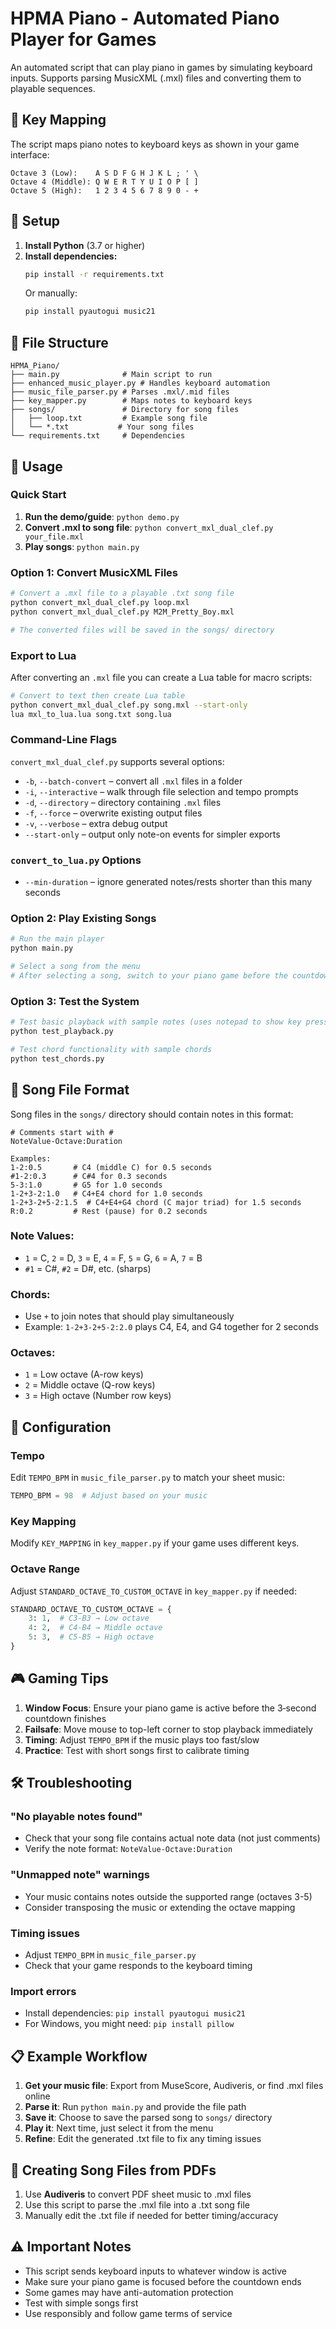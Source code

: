 # HPMA Piano - Automated Piano Player for Games

An automated script that can play piano in games by simulating keyboard inputs. Supports parsing MusicXML (.mxl) files and converting them to playable sequences.

## 🎹 Key Mapping

The script maps piano notes to keyboard keys as shown in your game interface:

```
Octave 3 (Low):    A S D F G H J K L ; ' \
Octave 4 (Middle): Q W E R T Y U I O P [ ]
Octave 5 (High):   1 2 3 4 5 6 7 8 9 0 - +
```

## 🚀 Setup

1. **Install Python** (3.7 or higher)
2. **Install dependencies:**
   ```bash
   pip install -r requirements.txt
   ```
   Or manually:
   ```bash
   pip install pyautogui music21
   ```

## 📁 File Structure

```
HPMA_Piano/
├── main.py              # Main script to run
├── enhanced_music_player.py # Handles keyboard automation
├── music_file_parser.py # Parses .mxl/.mid files
├── key_mapper.py        # Maps notes to keyboard keys
├── songs/               # Directory for song files
│   ├── loop.txt         # Example song file
│   └── *.txt           # Your song files
└── requirements.txt     # Dependencies
```

## 🎵 Usage

### Quick Start
1. **Run the demo/guide**: `python demo.py`
2. **Convert .mxl to song file**: `python convert_mxl_dual_clef.py your_file.mxl`
3. **Play songs**: `python main.py`

### Option 1: Convert MusicXML Files
```bash
# Convert a .mxl file to a playable .txt song file
python convert_mxl_dual_clef.py loop.mxl
python convert_mxl_dual_clef.py M2M_Pretty_Boy.mxl

# The converted files will be saved in the songs/ directory
```

### Export to Lua
After converting an `.mxl` file you can create a Lua table for macro scripts:

```bash
# Convert to text then create Lua table
python convert_mxl_dual_clef.py song.mxl --start-only
lua mxl_to_lua.lua song.txt song.lua
```

### Command-Line Flags
`convert_mxl_dual_clef.py` supports several options:

- `-b`, `--batch-convert` – convert all `.mxl` files in a folder
- `-i`, `--interactive` – walk through file selection and tempo prompts
- `-d`, `--directory` – directory containing `.mxl` files
- `-f`, `--force` – overwrite existing output files
- `-v`, `--verbose` – extra debug output
- `--start-only` – output only note-on events for simpler exports

### `convert_to_lua.py` Options
- `--min-duration` – ignore generated notes/rests shorter than this many seconds

### Option 2: Play Existing Songs
```bash
# Run the main player
python main.py

# Select a song from the menu
# After selecting a song, switch to your piano game before the countdown ends
```

### Option 3: Test the System
```bash
# Test basic playback with sample notes (uses notepad to show key presses)
python test_playback.py

# Test chord functionality with sample chords
python test_chords.py
```

## 📝 Song File Format

Song files in the `songs/` directory should contain notes in this format:

```
# Comments start with #
NoteValue-Octave:Duration

Examples:
1-2:0.5       # C4 (middle C) for 0.5 seconds
#1-2:0.3      # C#4 for 0.3 seconds  
5-3:1.0       # G5 for 1.0 seconds
1-2+3-2:1.0   # C4+E4 chord for 1.0 seconds
1-2+3-2+5-2:1.5  # C4+E4+G4 chord (C major triad) for 1.5 seconds
R:0.2         # Rest (pause) for 0.2 seconds
```

### Note Values:
- `1` = C, `2` = D, `3` = E, `4` = F, `5` = G, `6` = A, `7` = B
- `#1` = C#, `#2` = D#, etc. (sharps)

### Chords:
- Use `+` to join notes that should play simultaneously
- Example: `1-2+3-2+5-2:2.0` plays C4, E4, and G4 together for 2 seconds

### Octaves:
- `1` = Low octave (A-row keys)
- `2` = Middle octave (Q-row keys) 
- `3` = High octave (Number row keys)

## 🔧 Configuration

### Tempo
Edit `TEMPO_BPM` in `music_file_parser.py` to match your sheet music:
```python
TEMPO_BPM = 98  # Adjust based on your music
```

### Key Mapping
Modify `KEY_MAPPING` in `key_mapper.py` if your game uses different keys.

### Octave Range
Adjust `STANDARD_OCTAVE_TO_CUSTOM_OCTAVE` in `key_mapper.py` if needed:
```python
STANDARD_OCTAVE_TO_CUSTOM_OCTAVE = {
    3: 1,  # C3-B3 → Low octave
    4: 2,  # C4-B4 → Middle octave  
    5: 3,  # C5-B5 → High octave
}
```

## 🎮 Gaming Tips

1. **Window Focus**: Ensure your piano game is active before the 3‑second countdown finishes
2. **Failsafe**: Move mouse to top-left corner to stop playback immediately
3. **Timing**: Adjust `TEMPO_BPM` if the music plays too fast/slow
4. **Practice**: Test with short songs first to calibrate timing

## 🛠️ Troubleshooting

### "No playable notes found"
- Check that your song file contains actual note data (not just comments)
- Verify the note format: `NoteValue-Octave:Duration`

### "Unmapped note" warnings
- Your music contains notes outside the supported range (octaves 3-5)
- Consider transposing the music or extending the octave mapping

### Timing issues
- Adjust `TEMPO_BPM` in `music_file_parser.py`
- Check that your game responds to the keyboard timing

### Import errors
- Install dependencies: `pip install pyautogui music21`
- For Windows, you might need: `pip install pillow`

## 📋 Example Workflow

1. **Get your music file**: Export from MuseScore, Audiveris, or find .mxl files online
2. **Parse it**: Run `python main.py` and provide the file path
3. **Save it**: Choose to save the parsed song to `songs/` directory
4. **Play it**: Next time, just select it from the menu
5. **Refine**: Edit the generated .txt file to fix any timing issues

## 🎼 Creating Song Files from PDFs

1. Use **Audiveris** to convert PDF sheet music to .mxl files
2. Use this script to parse the .mxl file into a .txt song file
3. Manually edit the .txt file if needed for better timing/accuracy

## ⚠️ Important Notes

- This script sends keyboard inputs to whatever window is active
- Make sure your piano game is focused before the countdown ends
- Some games may have anti-automation protection
- Test with simple songs first
- Use responsibly and follow game terms of service
